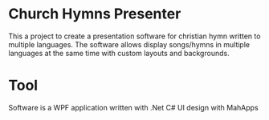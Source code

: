# Church Hymns Presenter

This a project to create a presentation software for christian hymn written to multiple languages.
The software allows display songs/hymns in multiple languages at the same time with custom layouts and backgrounds.


# Tool
Software is a WPF application written with .Net C# 
UI design with MahApps 
